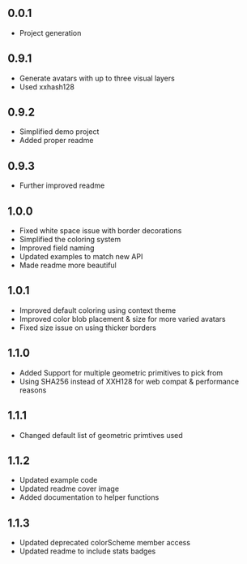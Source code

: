 ## 0.0.1

* Project generation

## 0.9.1

* Generate avatars with up to three visual layers
* Used xxhash128

## 0.9.2
* Simplified demo project
* Added proper readme

## 0.9.3
* Further improved readme

## 1.0.0
* Fixed white space issue with border decorations
* Simplified the coloring system
* Improved field naming
* Updated examples to match new API
* Made readme more beautiful

## 1.0.1
* Improved default coloring using context theme
* Improved color blob placement & size for more varied avatars
* Fixed size issue on using thicker borders

## 1.1.0
* Added Support for multiple geometric primitives to pick from
* Using SHA256 instead of XXH128 for web compat & performance reasons

## 1.1.1
* Changed default list of geometric primtives used

## 1.1.2
* Updated example code
* Updated readme cover image
* Added documentation to helper functions

## 1.1.3
* Updated deprecated colorScheme member access
* Updated readme to include stats badges
